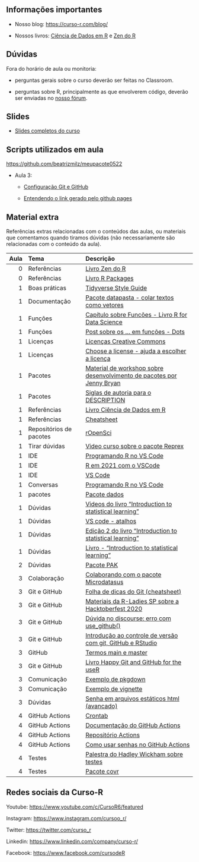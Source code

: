 
<!-- README.md is generated from README.Rmd. Please edit that file -->

## Informações importantes

  - Nosso blog: <https://curso-r.com/blog/>

  - Nossos livros: [Ciência de Dados em R](https://livro.curso-r.com/) e
    [Zen do R](https://curso-r.github.io/zen-do-r/)

## Dúvidas

Fora do horário de aula ou monitoria:

  - perguntas gerais sobre o curso deverão ser feitas no Classroom.

  - perguntas sobre R, principalmente as que envolverem código, deverão
    ser enviadas no [nosso fórum](https://discourse.curso-r.com/).

## Slides

  - [Slides completos do
    curso](https://curso-r.github.io/main-pacotes/slides/index.html)

## Scripts utilizados em aula

<https://github.com/beatrizmilz/meupacote0522>

  - Aula 3:
    
      - [Configuração Git e
        GitHub](https://github.com/curso-r/202205-pacotes/blob/main/praticas/exemplo-aula-gh.R)
    
      - [Entendendo o link gerado pelo github
        pages](https://github.com/curso-r/202205-pacotes/blob/main/praticas/link-curso-r.R)

## Material extra

Referências extras relacionadas com o conteúdos das aulas, ou materiais
que comentamos quando tiramos dúvidas (não necessariamente são
relacionadas com o conteúdo da aula).

| Aula | Tema                    | Descrição                                                                                                                                                                          |
| ---: | :---------------------- | :--------------------------------------------------------------------------------------------------------------------------------------------------------------------------------- |
|    0 | Referências             | [Livro Zen do R](https://curso-r.github.io/zen-do-r/)                                                                                                                              |
|    0 | Referências             | [Livro R Packages](https://r-pkgs.org/)                                                                                                                                            |
|    1 | Boas práticas           | [Tidyverse Style Guide](https://principles.tidyverse.org/)                                                                                                                         |
|    1 | Documentação            | [Pacote datapasta - colar textos como vetores](https://milesmcbain.github.io/datapasta/)                                                                                           |
|    1 | Funções                 | [Capítulo sobre Funcões - Livro R for Data Science](https://r4ds.had.co.nz/functions.html)                                                                                         |
|    1 | Funções                 | [Post sobre os … em funções - Dots](https://blog.curso-r.com/posts/2021-12-03-tutorial-dots/)                                                                                      |
|    1 | Licenças                | [Licenças Creative Commons](https://br.creativecommons.net/licencas/)                                                                                                              |
|    1 | Licenças                | [Choose a license - ajuda a escolher a licença](https://choosealicense.com/)                                                                                                       |
|    1 | Pacotes                 | [Material de workshop sobre desenvolvimento de pacotes por Jenny Bryan](https://github.com/jennybc/pkg-dev-tutorial)                                                               |
|    1 | Pacotes                 | [Siglas de autoria para o DESCRIPTION](https://r-pkgs.org/description.html#author)                                                                                                 |
|    1 | Referências             | [Livro Ciência de Dados em R](https://livro.curso-r.com/)                                                                                                                          |
|    1 | Referências             | [Cheatsheet](https://github.com/rstudio/cheatsheets/raw/master/package-development.pdf)                                                                                            |
|    1 | Repositórios de pacotes | [rOpenSci](https://ropensci.org/packages/all/)                                                                                                                                     |
|    1 | Tirar dúvidas           | [Video curso sobre o pacote Reprex](https://www.youtube.com/watch?v=IxlGYVnaGXk)                                                                                                   |
|    1 | IDE                     | [Programando R no VS Code](https://blog.curso-r.com/posts/2021-11-06-r-no-vscode/)                                                                                                 |
|    1 | IDE                     | [R em 2021 com o VSCode](https://datamares.netlify.app/post/r-vscode/)                                                                                                             |
|    1 | IDE                     | [VS Code](https://code.visualstudio.com/)                                                                                                                                          |
|    1 | Conversas               | [Programando R no VS Code](https://blog.curso-r.com/posts/2021-11-06-r-no-vscode/)                                                                                                 |
|    1 | pacotes                 | [Pacote dados](https://cienciadedatos.github.io/dados/)                                                                                                                            |
|    1 | Dúvidas                 | [Videos do livro “Introduction to statistical learning”](https://www.youtube.com/playlist?list=PLOg0ngHtcqbPTlZzRHA2ocQZqB1D_qZ5V)                                                 |
|    1 | Dúvidas                 | [VS code - atalhos](https://github.com/REditorSupport/vscode-R/wiki/Keyboard-shortcuts)                                                                                            |
|    1 | Dúvidas                 | [Edição 2 do livro “Introduction to statistical learning”](https://hastie.su.domains/ISLR2/ISLRv2_website.pdf)                                                                     |
|    1 | Dúvidas                 | [Livro - “Introduction to statistical learning”](https://www.statlearning.com/)                                                                                                    |
|    2 | Dúvidas                 | [Pacote PAK](https://pak.r-lib.org/)                                                                                                                                               |
|    3 | Colaboração             | [Colaborando com o pacote Microdatasus](https://youtu.be/sRT8oSpECH4)                                                                                                              |
|    3 | Git e GitHub            | [Folha de dicas do Git (cheatsheet)](https://training.github.com/downloads/pt_BR/github-git-cheat-sheet/)                                                                          |
|    3 | Git e GitHub            | [Materiais da R-Ladies SP sobre a Hacktoberfest 2020](https://r-ladies-sao-paulo.github.io/2020-hacktoberfest/)                                                                    |
|    3 | Git e GitHub            | [Dúvida no discourse: erro com use\_github()](https://discourse.curso-r.com/t/github-erro-ao-usar-a-funcao-use-github/1111/4)                                                      |
|    3 | Git e GitHub            | [Introdução ao controle de versão com git, GitHub e RStudio](https://mauriciovancine.github.io/short-course-git-github-rstudio/slides/pres_short_course_git_github_rstudio.html#1) |
|    3 | GitHub                  | [Termos main e master](https://blog.curso-r.com/posts/2020-07-27-github-main-branch/)                                                                                              |
|    3 | Git e GitHub            | [Livro Happy Git and GitHub for the useR](https://happygitwithr.com/index.html)                                                                                                    |
|    3 | Comunicação             | [Exemplo de pkgdown](https://github.com/tidyverse/dplyr/blob/main/_pkgdown.yml)                                                                                                    |
|    3 | Comunicação             | [Exemplo de vignette](https://dplyr.tidyverse.org/articles/grouping.html)                                                                                                          |
|    3 | Dúvidas                 | [Senha em arquivos estáticos html (avancado)](https://github.com/robinmoisson/staticrypt)                                                                                          |
|    4 | GitHub Actions          | [Crontab](https://crontab.guru/)                                                                                                                                                   |
|    4 | GitHub Actions          | [Documentação do GitHub Actions](https://docs.github.com/pt/actions/learn-github-actions/introduction-to-github-actions)                                                           |
|    4 | GitHub Actions          | [Repositório Actions](https://github.com/r-lib/actions/tree/master/examples#quickstart-ci-workflow)                                                                                |
|    4 | GitHub Actions          | [Como usar senhas no GitHub Actions](https://discourse.curso-r.com/t/armazenando-senhas-github-actions/1771)                                                                       |
|    4 | Testes                  | [Palestra do Hadley Wickham sobre testes](https://www.youtube.com/watch?v=1ZrjWKcG1C4)                                                                                             |
|    4 | Testes                  | [Pacote covr](https://covr.r-lib.org/)                                                                                                                                             |

## Redes sociais da Curso-R

Youtube: <https://www.youtube.com/c/CursoR6/featured>

Instagram: <https://www.instagram.com/cursoo_r/>

Twitter: <https://twitter.com/curso_r>

Linkedin: <https://www.linkedin.com/company/curso-r/>

Facebook: <https://www.facebook.com/cursodeR>
